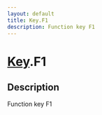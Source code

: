 ```yaml
---
layout: default
title: Key.F1
description: Function key F1
---
```

# [Key]({{site.url}}/Pages/Reference/Key.html).F1

## Description
Function key F1

